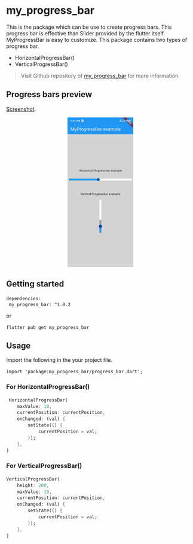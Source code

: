 # my_progress_bar

This is the package which can be use to create progress bars.
This progress bar is effective than Slider provided by the flutter itself.
MyProgressBar is easy to customize. This package contains two types of progress bar.
* HorizontalProgressBar()
* VerticalProgressBar() 

> Visit Github repository of [my_progress_bar](https://github.com/adnanflutterdev/my_progress_bar.git) for more information.


## Progress bars preview


[Screenshot](https://github.com/adnanflutterdev/my_progress_bar/blob/main/assets/Screenshot_20250308-114739.jpg?raw=true).
<center><img src="https://github.com/adnanflutterdev/my_progress_bar/blob/main/assets/Screenshot_20250308-114739.jpg?raw=true" height="400"></center>

## Getting started

```
dependencies:
 my_progress_bar: ^1.0.2
```
or
```
flutter pub get my_progress_bar
```
## Usage

Import the following in the your project file.

```
import 'package:my_progress_bar/progress_bar.dart';
```

### For HorizontalProgressBar()
```dart
 HorizontalProgressBar(
    maxValue: 10,
    currentPosition: currentPosition,
    onChanged: (val) {
        setState(() {
            currentPosition = val;
        });
    },
)
```

### For VerticalProgressBar()

```dart
VerticalProgressBar(
    height: 200,
    maxValue: 10,
    currentPosition: currentPosition,
    onChanged: (val) {
        setState(() {
            currentPosition = val;
        });
    },
)
```

#### 